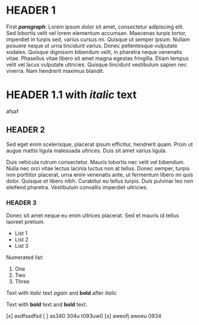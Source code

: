 # HEADER 1

First ***paragraph***: Lorem ipsum dolor sit amet, consectetur adipiscing elit. Sed lobortis velit vel lorem elementum accumsan. Maecenas turpis tortor, imperdiet in turpis sed, varius cursus mi. Quisque ut semper ipsum. Nullam posuere neque ut urna tincidunt varius. Donec pellentesque vulputate sodales. Quisque dignissim bibendum velit, in pharetra neque venenatis vitae. Phasellus vitae libero sit amet magna egestas fringilla. Etiam tempus velit vel lacus vulputate ultricies. Quisque tincidunt vestibulum sapien nec viverra. Nam hendrerit maximus blandit.

# HEADER 1.1 with *italic* text

afsaf

## HEADER 2

Sed eget enim scelerisque, placerat ipsum efficitur, hendrerit quam. Proin ut augue mattis ligula malesuada ultrices. Duis sit amet varius ligula.

Duis vehicula rutrum consectetur.
Mauris lobortis nec velit vel bibendum. Nulla nec orci vitae lectus lacinia luctus non at tellus. Donec semper, turpis non porttitor placerat, urna enim venenatis ante, ut fermentum libero mi quis dolor. Quisque et libero nibh. Curabitur eu tellus turpis. Duis pulvinar leo non eleifend pharetra. Vestibulum convallis imperdiet ultricies.

### HEADER 3

Donec sit amet neque eu enim ultrices placerat. Sed et mauris id tellus laoreet pretium.

- List 1
- List 2
- List 3

Numerated list:

1. One
2. Two
1. Three

Text with *italic* text *again* and **bold** after *italic*

Text with **bold** text and **bold** text.

[x] asdfsadfsd
[ ] as340 304u t093uw0
[x] aweofj awoeu 0934
